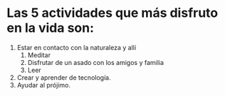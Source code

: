 # Las 5 actividades que más disfruto en la vida son:
1. Estar en contacto con la naturaleza y allí
   1. Meditar
   2. Disfrutar de un asado con los amigos y familia
   3. Leer
2. Crear y aprender de tecnología.
3. Ayudar al prójimo. 
